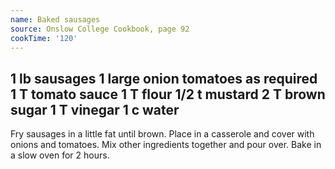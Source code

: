 ```yaml
---
name: Baked sausages
source: Onslow College Cookbook, page 92
cookTime: '120'
---
```

1 lb sausages
1 large onion
tomatoes as required
1 T tomato sauce
1 T flour
1/2 t mustard
2 T brown sugar
1 T vinegar
1 c water
---
Fry sausages in a little fat until brown.  Place in a casserole and cover with onions and tomatoes. Mix other ingredients together and pour over.  Bake in a slow oven for 2 hours.

